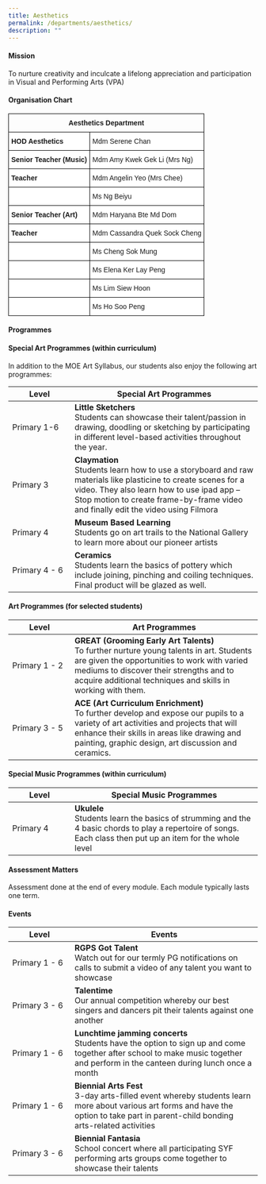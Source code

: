 ```yaml
---
title: Aesthetics
permalink: /departments/aesthetics/
description: ""
---
```

#### **Mission**

To nurture creativity and inculcate a lifelong appreciation and participation in Visual and Performing Arts (VPA)

#### **Organisation Chart**

<style type="text/css">
.tg  {border-collapse:collapse;border-spacing:0;}
.tg td{border-color:black;border-style:solid;border-width:1px;font-family:Arial, sans-serif;font-size:14px;
  overflow:hidden;padding:10px 5px;word-break:normal;}
.tg th{border-color:black;border-style:solid;border-width:1px;font-family:Arial, sans-serif;font-size:14px;
  font-weight:normal;overflow:hidden;padding:10px 5px;word-break:normal;}
.tg .tg-amwm{font-weight:bold;text-align:center;vertical-align:top}
.tg .tg-dgl5{background-color:#FFF;font-weight:bold;text-align:left;vertical-align:top}
.tg .tg-ktyi{background-color:#FFF;text-align:left;vertical-align:top}
</style>
<table class="tg">
<thead>
  <tr>
    <th class="tg-amwm" colspan="2">Aesthetics Department</th>
  </tr>
</thead>
<tbody>
  <tr>
    <td class="tg-dgl5">HOD Aesthetics </td>
    <td class="tg-ktyi">Mdm Serene Chan</td>
  </tr>
  <tr>
    <td class="tg-dgl5">Senior Teacher (Music) </td>
    <td class="tg-ktyi">Mdm Amy Kwek Gek Li (Mrs Ng)</td>
  </tr>
	<tr>
    <td class="tg-dgl5">Teacher</td>
    <td class="tg-ktyi">Mdm Angelin Yeo (Mrs Chee)</td>
  </tr>
	 <tr>
    <td class="tg-ktyi"> </td>
    <td class="tg-ktyi">Ms Ng Beiyu</td>
  </tr>
	<tr>
    <td class="tg-dgl5">Senior Teacher (Art) </td>
    <td class="tg-ktyi">Mdm Haryana Bte Md Dom</td>
  </tr>
  
  <tr>
    <td class="tg-dgl5">Teacher</td>
    <td class="tg-ktyi">Mdm Cassandra Quek Sock Cheng</td>
  </tr>
  <tr>
    <td class="tg-ktyi"> </td>
    <td class="tg-ktyi">Ms Cheng Sok Mung</td>
  </tr>
  <tr>
    <td class="tg-ktyi"> </td>
    <td class="tg-ktyi">Ms Elena Ker Lay Peng</td>
  </tr>
  <tr>
    <td class="tg-ktyi"> </td>
    <td class="tg-ktyi">Ms Lim Siew Hoon</td>
  </tr>
  <tr>
    <td class="tg-ktyi"> </td>
    <td class="tg-ktyi">Ms Ho Soo Peng</td>
  </tr>
</tbody>
</table>

#### **Programmes**

#### Special Art Programmes (within curriculum)

In addition to the MOE Art Syllabus, our students also enjoy the following art programmes:

<table style="width:100%">
<thead>
<tr>
<th style="width:25%">Level</th>
<th>Special Art Programmes</th>
</tr>
</thead>
<tbody>
<tr>
<td>Primary 1-6</td>
<td><strong>Little Sketchers</strong><br>Students can showcase their talent/passion in drawing, doodling or sketching by participating in different level-based activities throughout the year.</td>
</tr>
<tr>
<td>Primary 3</td>
<td><strong>Claymation</strong>  <br>Students learn how to use a storyboard and raw materials like plasticine to create scenes for a video. They also learn how to use ipad app – Stop motion to create frame-by-frame video and finally edit the video using Filmora</td>
</tr>
<tr>
<td>Primary 4</td>
<td><strong>Museum Based Learning</strong><br>Students go on art trails to the National Gallery to learn more about our pioneer artists</td>
</tr>
<tr>
<td>Primary 4 - 6</td>
<td><strong>Ceramics</strong><br>Students learn the basics of pottery which include joining, pinching and coiling techniques. Final product will be glazed as well.</td>
</tr>
</tbody>
</table>


#### Art Programmes (for selected students)

<table style="width:100%">
<thead>
<tr>
<th style="width:25%">Level</th>
<th>Art Programmes</th>
</tr>
</thead>
<tbody>
<tr>
<td>Primary 1 - 2</td>
<td><strong>GREAT (Grooming Early Art Talents)</strong> <br>To further nurture young talents in art. Students are given the opportunities to work with varied mediums to discover their strengths and to acquire additional techniques and skills in working with them.</td>
</tr>
<tr>
<td>Primary 3 - 5</td>
<td><strong>ACE (Art Curriculum Enrichment)</strong> <br>To further develop and expose our pupils to a variety of art activities and projects that will enhance their skills in areas like drawing and painting, graphic design, art discussion and ceramics.</td>
</tr>
</tbody>
</table>


#### Special Music Programmes (within curriculum)

<table style="width:100%">
<thead>
<tr>
<th style="width:25%">Level</th>
<th>Special Music Programmes</th>
</tr>
</thead>
<tbody>
<tr>
<td>Primary 4</td>
<td><strong>Ukulele</strong><br>Students learn the basics of strumming and the 4 basic chords to play a repertoire of songs. Each class then put up an item for the whole level</td>
</tr>
</tbody>
</table>


#### **Assessment Matters**

Assessment done at the end of every module. Each module typically lasts one term.

#### Events
<table style="width:100%">
<thead>
<tr>
<th style="width:25%">Level</th>
<th>Events</th>
</tr>
</thead>
<tbody>
<tr>
<td>Primary 1 - 6</td>
<td><strong>RGPS Got Talent</strong><br>Watch out for our termly PG notifications on calls to submit a video of any talent you want to showcase</td>
</tr>
<tr>
<td>Primary 3 - 6</td>
<td><strong>Talentime</strong><br>Our annual competition whereby our best singers and dancers pit their talents against one another</td>
</tr>
<tr>
<td>Primary 1 - 6</td>
<td><strong>Lunchtime jamming concerts</strong><br>Students have the option to sign up and come together after school to make music together and perform in the canteen during lunch once a month</td>
</tr>
<tr>
<td>Primary 1 - 6</td>
<td><strong>Biennial Arts Fest</strong><br>3-day arts-filled event whereby students learn more about various art forms and have the option to take part in parent-child bonding arts-related activities</td>
</tr>
<tr>
<td>Primary 3 - 6</td>
<td><strong>Biennial Fantasia</strong><br>School concert where all participating SYF performing arts groups come together to showcase their talents</td>
</tr>
</tbody>
</table>